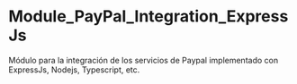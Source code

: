 # Module_PayPal_Integration_ExpressJs
Módulo para la integración de los servicios de Paypal implementado con ExpressJs, Nodejs, Typescript, etc.
